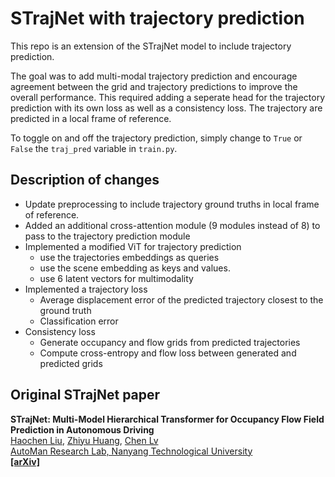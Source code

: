 # STrajNet with trajectory prediction
This repo is an extension of the STrajNet model to include trajectory prediction.

The goal was to add multi-modal trajectory prediction and encourage agreement between the grid and trajectory predictions to improve the overall performance.
This required adding a seperate head for the trajectory prediction with its own loss as well as a consistency loss.
The trajectory are predicted in a local frame of reference.

To toggle on and off the trajectory prediction, simply change to `True` or `False` the `traj_pred` variable in `train.py`.

## Description of changes

- Update preprocessing to include trajectory ground truths in local frame of reference.
- Added an additional cross-attention module (9 modules instead of 8) to pass to the trajectory prediction module
- Implemented a modified ViT for trajectory prediction
  - use the trajectories embeddings as queries
  - use the scene embedding as keys and values.
  - use 6 latent vectors for multimodality
- Implemented a trajectory loss
  - Average displacement error of the predicted trajectory closest to the ground truth
  - Classification error
- Consistency loss
  - Generate occupancy and flow grids from predicted trajectories
  - Compute cross-entropy and flow loss between generated and predicted grids

## Original STrajNet paper

**STrajNet: Multi-Model Hierarchical Transformer for Occupancy Flow Field Prediction in Autonomous Driving**
<br> [Haochen Liu](https://scholar.google.com/citations?user=iizqKUsAAAAJ&hl=en), [Zhiyu Huang](https://mczhi.github.io/), [Chen Lv](https://scholar.google.com/citations?user=UKVs2CEAAAAJ&hl=en) 
<br> [AutoMan Research Lab, Nanyang Technological University](https://lvchen.wixsite.com/automan)
<br> **[[arXiv]](http://arxiv.org/abs/2208.00394)**&nbsp;

